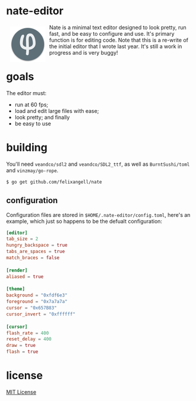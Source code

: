 <h1>nate-editor</h1>
<img align="left" hspace="10" vspace="6" style="max-width:100%;" src="res/icons/icon96.png">
Nate is a minimal text editor designed to look pretty, run fast, and be easy
to configure and use. It's primary function is for editing code. Note that this
is a re-write of the initial editor that I wrote last year. It's still a work in
progress and is very buggy!

<br>

# goals
The editor must:

* run at 60 fps;
* load and edit large files with ease;
* look pretty; and finally
* be easy to use 

# building
You'll need `veandco/sdl2` and `veandco/SDL2_ttf`, as well as `BurntSushi/toml` and `vinzmay/go-rope`.

```bash
$ go get github.com/felixangell/nate
```

## configuration
Configuration files are stored in `$HOME/.nate-editor/config.toml`, here's
an example, which just so happens to be the defualt configuration:

```toml
[editor]
tab_size = 2
hungry_backspace = true
tabs_are_spaces = true
match_braces = false

[render]
aliased = true

[theme]
background = "0xfdf6e3"
foreground = "0x7a7a7a"
cursor = "0x657B83"
cursor_invert = "0xffffff"

[cursor]
flash_rate = 400
reset_delay = 400
draw = true
flash = true
```

# license
[MIT License](/LICENSE)
